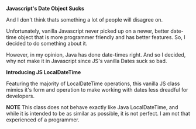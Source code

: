 **Javascript's Date Object Sucks**

And I don't think thats something a lot of people will disagree on.


Unfortunately, vanilla Javascript never picked up on a newer, better date-time object that is more programmer friendly and has better features. So, I decided to do something about it.


However, in my opinion, Java has done date-times right. And so I decided, why not make it in Javascript since JS's vanilla Dates suck so bad.


**Introducing JS LocalDateTime**

Featuring the majority of LocalDateTime operations, this vanilla JS class mimics it's form and operation to make working with dates less dreadful for developers. 


**NOTE**
This class does not behave exactly like Java LocalDateTime, and while it is intended to be as similar as possible, it is not perfect. I am not that experienced of a programmer.
